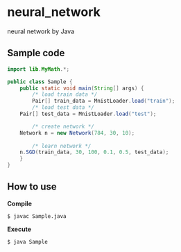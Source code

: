 # neural_network
neural network by Java

## Sample code
```java:Sample.java
import lib.MyMath.*;

public class Sample {
    public static void main(String[] args) {
        /* load train data */  
        Pair[] train_data = MnistLoader.load("train");
        /* load test data */
	Pair[] test_data = MnistLoader.load("test");

        /* create network */
	Network n = new Network(784, 30, 10);
        
        /* learn network */
	n.SGD(train_data, 30, 100, 0.1, 0.5, test_data);
    }
}
```

## How to use

**Compile**
```
$ javac Sample.java
```

**Execute**
```Execute
$ java Sample
```
